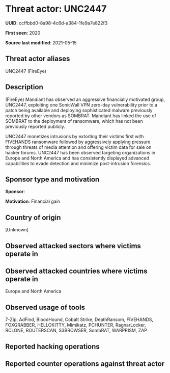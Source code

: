# Threat actor: UNC2447

**UUID**: ccffbbd0-8a98-4c6d-a384-1fe9a7e822f3

**First seen**: 2020

**Source last modified**: 2021-05-15

## Threat actor aliases

UNC2447 (FireEye)

## Description

(FireEye) Mandiant has observed an aggressive financially motivated group, UNC2447, exploiting one SonicWall VPN zero-day vulnerability prior to a patch being available and deploying sophisticated malware previously reported by other vendors as SOMBRAT. Mandiant has linked the use of SOMBRAT to the deployment of ransomware, which has not been previously reported publicly.

UNC2447 monetizes intrusions by extorting their victims first with FIVEHANDS ransomware followed by aggressively applying pressure through threats of media attention and offering victim data for sale on hacker forums. UNC2447 has been observed targeting organizations in Europe and North America and has consistently displayed advanced capabilities to evade detection and minimize post-intrusion forensics.

## Sponsor type and motivation

**Sponsor**: 

**Motivation**: Financial gain


## Country of origin

[Unknown]

## Observed attacked sectors where victims operate in



## Observed attacked countries where victims operate in

Europe and North America

## Observed usage of tools

7-Zip, AdFind, BloodHound, Cobalt Strike, DeathRansom, FIVEHANDS, FOXGRABBER, HELLOKITTY, Mimikatz, PCHUNTER, RagnarLocker, RCLONE, ROUTERSCAN, S3BROWSER, SombRAT, WARPRISM, ZAP

## Reported hacking operations



## Reported counter operations against threat actor





